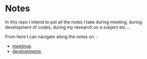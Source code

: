 # Notes

In this repo I intend to put all the notes I take during meeting, during development of codes, during my research on a subject etc ...

From here I can navigate along the notes on. :
  - [meetings](meetings.md)
  - [developments](devs.md)
